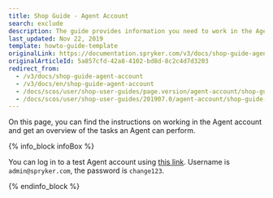 ```yaml
---
title: Shop Guide - Agent Account
search: exclude
description: The guide provides information you need to work in the Agent account.
last_updated: Nov 22, 2019
template: howto-guide-template
originalLink: https://documentation.spryker.com/v3/docs/shop-guide-agent-account
originalArticleId: 5a857cfd-42a8-4102-bd8d-8c2c4d7d3203
redirect_from:
  - /v3/docs/shop-guide-agent-account
  - /v3/docs/en/shop-guide-agent-account
  - /docs/scos/user/shop-user-guides/page.version/agent-account/shop-guide-agent-account.html
  - /docs/scos/user/shop-user-guides/201907.0/agent-account/shop-guide-agent-account.html
---
```



On this page, you can find the instructions on working in the Agent account and get an overview of the tasks an Agent can perform.

{% info_block infoBox %}

You can log in to a test Agent account using [this link](http://www.b2b.demo-spryker.com/agent/login). Username is `admin@spryker.com`, the password is `change123`.

{% endinfo_block %}
